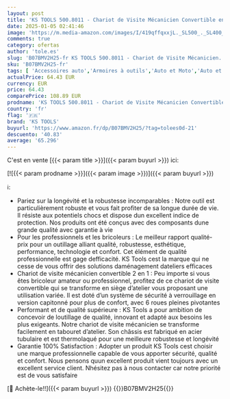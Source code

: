 ```yaml
---
layout: post
title: 'KS TOOLS 500.8011 - Chariot de Visite Mécanicien Convertible en Siège d Atelier - Planche de Travail et Siège Atelier Mécanique 2 en 1 - Transformable en Tabouret - Couleur Rouge - 1020x460mm'
date: 2025-01-05 02:41:46
image: 'https://m.media-amazon.com/images/I/419qffqxxjL._SL500_._SL400_.jpg'
comments: true
category: ofertas
author: 'tole.es'
slug: 'B07BMV2H25-fr KS TOOLS 500.8011 - Chariot de Visite Mécanicien...'
sku: 'B07BMV2H25-fr'
tags: [ 'Accessoires auto','Armoires à outils','Auto et Moto','Auto et moto','Bricolage','Outillage à main','Outillage à main et électroportatif','Rangement des outils','ks tools','🇫🇷', ]
actualPrice: 64.43 EUR
currency: EUR
price: 64.43
comparePrice: 108.89 EUR
prodname: 'KS TOOLS 500.8011 - Chariot de Visite Mécanicien Convertible en Siège d Atelier - Planche de Travail et Siège Atelier Mécanique 2 en 1 - Transformable en Tabouret - Couleur Rouge - 1020x460mm'
country: 'fr'
flag: '🇫🇷'
brand: 'KS TOOLS'
buyurl: 'https://www.amazon.fr/dp/B07BMV2H25/?tag=tolees0d-21'
descuento: '40.83'
average: '65.296'
---
```


C'est en vente [{{< param title >}}]({{< param buyurl >}}) ici:

[![{{< param prodname >}}]({{< param image >}})]({{< param buyurl >}})

ℹ️:

- Pariez sur la longévité et la robustesse incomparables : Notre outil est particulièrement robuste et vous fait profiter de sa longue durée de vie. Il résiste aux potentiels chocs et dispose dun excellent indice de protection. Nos produits ont été conçus avec des composants dune grande qualité avec garantie à vie
- Pour les professionnels et les bricoleurs : Le meilleur rapport qualité-prix pour un outillage alliant qualité, robustesse, esthétique, performance, technologie et confort. Cet élément de qualité professionnelle est gage defficacité. KS Tools cest la marque qui ne cesse de vous offrir des solutions daménagement dateliers efficaces
- Chariot de visite mécanicien convertible 2 en 1 : Peu importe si vous êtes bricoleur amateur ou professionnel, profitez de ce chariot de visite convertible qui se transforme en siège d’atelier vous proposant une utilisation variée. Il est doté d’un système de sécurité à verrouillage en version capitonné pour plus de confort, avec 6 roues pleines pivotantes
- Performant et de qualité supérieure : KS Tools a pour ambition de concevoir de loutillage de qualité, innovant et adapté aux besoins les plus exigeants. Notre chariot de visite mécanicien se transforme facilement en tabouret d’atelier. Son châssis est fabriqué en acier tubulaire et est thermolaqué pour une meilleure robustesse et longévité
- Garantie 100% Satisfaction : Adopter un produit KS Tools cest choisir une marque professionnelle capable de vous apporter sécurité, qualité et confort. Nous pensons quun excellent produit vient toujours avec un excellent service client. Nhésitez pas à nous contacter car notre priorité est de vous satisfaire

[🛒 Achète-le!!]({{< param buyurl >}})
{{<world>}}B07BMV2H25{{</world>}}
